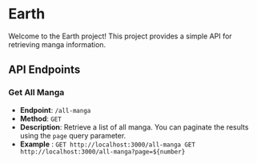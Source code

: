 # Earth

Welcome to the Earth project! This project provides a simple API for retrieving manga information.

## API Endpoints

### Get All Manga

- **Endpoint**: `/all-manga`
- **Method**: `GET`
- **Description**: Retrieve a list of all manga. You can paginate the results using the `page` query parameter.
- **Example** :
`GET http://localhost:3000/all-manga
GET http://localhost:3000/all-manga?page=${number}`
